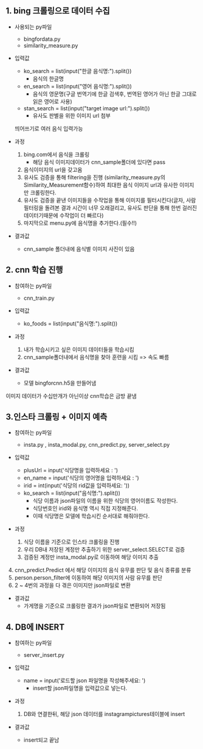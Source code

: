 ## 1. bing 크롤링으로 데이터 수집

* 사용되는 py파일 
  * bingfordata.py 
  * similarity_measure.py

* 입력값

  * ko_search = list(input("한글 음식명:").split()) 
    * 음식의 한글명
  * en_search = list(input("영어 음식명:").split())
    * 음식의 영문명(구글 번역기에 한글 검색후, 번역된 영어가 아닌 한글 그대로 읽은 영어로 사용)
  * stan_search = list(input("target image url:").split())
    * 유사도 판별을 위한 이미지 url 첨부

  띄어쓰기로 여러 음식 입력가능

* 과정

  1. bing.com에서 음식을 크롤링
     * 해당 음식 이미지데이터가 cnn_sample폴더에 있다면 pass
  2. 음식이미지의 url을 갖고옴
  3. 유사도 검증을 통해 filtering을 진행 (similarity_measure.py의 Similarity_Measurement함수)하여 최대한 음식 이미지 url과 유사한 이미지만 크롤링한다.
  4. 유사도 검증을 끝낸 이미지들을 수작업을 통해 이미지를 필터시킨다(글자, 사람 필터링을 돌려본 결과 시간이 너무 오래걸리고, 유사도 판단을 통해 한번 걸러진 데이터기때문에 수작업이 더 빠르다)
  5. 마지막으로 menu.py에 음식명을 추가한다.(필수!!)

* 결과값 

  * cnn_sample 폴더내에 음식별 이미지 사진이 있음 



## 2. cnn 학습 진행

* 참여하는 py파일 
  * cnn_train.py
* 입력값
  * ko_foods = list(input("음식명:").split())
* 과정
  1. 내가 학습시키고 싶은 이미지 데이터들을 학습시킴
  2. cnn_sample폴더내에서 음식명을 찾아 훈련을 시킴 => 속도 빠름

* 결과값 
  * 모델 bingforcnn.h5을 만들어냄

이미지 데이터가 수십만개가 아닌이상 cnn학습은 금방 끝냄



## 3.인스타 크롤링 + 이미지 예측

* 참여하는 py파일
  * insta.py , insta_modal.py, cnn_predict.py, server_select.py

* 입력값
  * plusUrl = input('식당명을 입력하세요 : ')
  * en_name = input('식당의 영어명을 입력하세요 : ')
  * irid = int(input('식당의 rid값을 입력하세요: '))
  * ko_search = list(input("음식명:").split())
    * 식당 이름과 json파일의 이름을 위한 식당의 영어이름도 작성한다.
    * 식당번호인 irid와 음식명 역시 직접 지정해준다.
    * 이때 식당명은 모델에 학습시킨 순서대로 해줘야한다.

* 과정
  1. 식당 이름을 기준으로 인스타 크롤링을 진행
  2. 우리 DB내 저장된 계정만 추출하기 위한 server_select.SELECT로 검증
  3. 검증된 계정만 insta_modal.py로 이동하여 해당 이미지 추출
4. cnn_predict.Predict 에서 해당 이미지의 음식 유무를 판단 및 음식 종류를 분류
  5. person.person_filter에 이동하여 해당 이미지의 사람 유무를 판단
  6. 2 ~ 4번의 과정을 다 겪은 이미지만 json파일로 변환
* 결과값
  * 가게명을 기준으로 크롤링한 결과가 json파일로 변환되어 저장됨



## 4. DB에 INSERT 

* 참여하는 py파일 
  * server_insert.py
* 입력값
  * name = input('로드할 json 파일명을 작성해주세요: ')
    * insert할 json파일명을 입력값으로 넣는다.
* 과정
  1. DB와 연결한뒤, 해당 json 데이터를 instagrampictures테이블에 insert

* 결과값 
  * insert되고 끝남
